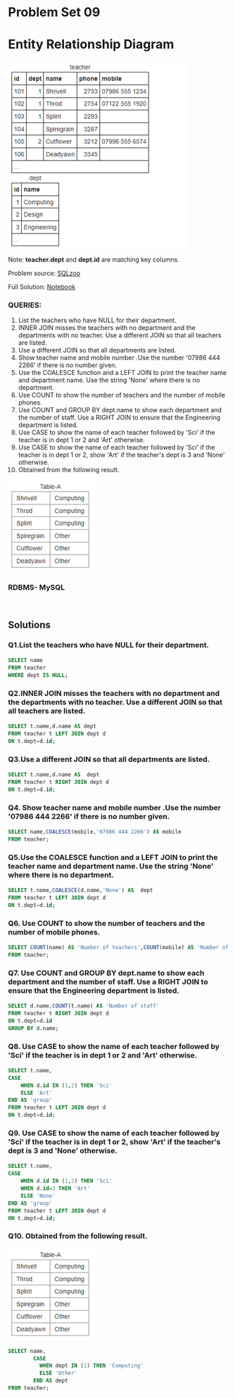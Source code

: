 # Problem Set 09

# Entity Relationship Diagram
![alt text](https://github.com/Mahmud-Buet15/60-days-of-SQL/blob/main/Problem_set_09/dataset/schema.png)

Note: **teacher.dept** and **dept.id** are matching key columns.

Problem source: [SQLzoo](https://sqlzoo.net/wiki/Using_Null)

Full Solution: [Notebook](https://github.com/Mahmud-Buet15/60-days-of-SQL/blob/main/Problem_set_09/Problem_set_09.ipynb)

### QUERIES:
1. List the teachers who have NULL for their department.
2. INNER JOIN misses the teachers with no department and the departments with no teacher. Use a different JOIN so that all teachers are listed.
3. Use a different JOIN so that all departments are listed.
4. Show teacher name and mobile number .Use the number '07986 444 2266' if there is no number given.
5. Use the COALESCE function and a LEFT JOIN to print the teacher name and department name. Use the string 'None' where there is no department.
6. Use COUNT to show the number of teachers and the number of mobile phones.
7. Use COUNT and GROUP BY dept.name to show each department and the number of staff. Use a RIGHT JOIN to ensure that the Engineering department is listed.
8. Use CASE to show the name of each teacher followed by 'Sci' if the teacher is in dept 1 or 2 and 'Art' otherwise.
9. Use CASE to show the name of each teacher followed by 'Sci' if the teacher is in dept 1 or 2, show 'Art' if the teacher's dept is 3 and 'None' otherwise.
10. Obtained from the following result.

![alt text](https://github.com/Mahmud-Buet15/60-days-of-SQL/blob/main/Problem_set_09/dataset/question_2.png)



### RDBMS- MySQL
<br /> 

## Solutions

### **Q1.List the teachers who have NULL for their department.**
```sql
SELECT name
FROM teacher
WHERE dept IS NULL;
```



### **Q2.INNER JOIN misses the teachers with no department and the departments with no teacher. Use a different JOIN so that all teachers are listed.**
```sql
SELECT t.name,d.name AS dept
FROM teacher t LEFT JOIN dept d
ON t.dept=d.id;
```



### **Q3.Use a different JOIN so that all departments are listed.**
```sql
SELECT t.name,d.name AS  dept
FROM teacher t RIGHT JOIN dept d
ON t.dept=d.id;
```


### **Q4. Show teacher name and mobile number .Use the number '07986 444 2266' if there is no number given.**
```sql
SELECT name,COALESCE(mobile,'07986 444 2266') AS mobile
FROM teacher;
```


### **Q5.Use the COALESCE function and a LEFT JOIN to print the teacher name and department name. Use the string 'None' where there is no department.**
```sql
SELECT t.name,COALESCE(d.name,'None') AS  dept
FROM teacher t LEFT JOIN dept d
ON t.dept=d.id;
```


### **Q6.  Use COUNT to show the number of teachers and the number of mobile phones.**
```sql
SELECT COUNT(name) AS 'Number of teachers',COUNT(mobile) AS 'Number of mobiles'
FROM teacher;
```


### **Q7.  Use COUNT and GROUP BY dept.name to show each department and the number of staff. Use a RIGHT JOIN to ensure that the Engineering department is listed.**
```sql
SELECT d.name,COUNT(t.name) AS 'Number of staff'
FROM teacher t RIGHT JOIN dept d
ON t.dept=d.id
GROUP BY d.name;
```


### **Q8. Use CASE to show the name of each teacher followed by 'Sci' if the teacher is in dept 1 or 2 and 'Art' otherwise.**
```sql
SELECT t.name,
CASE
    WHEN d.id IN (1,2) THEN 'Sci'
    ELSE 'Art'
END AS 'group'
FROM teacher t LEFT JOIN dept d
ON t.dept=d.id;
```


### **Q9. Use CASE to show the name of each teacher followed by 'Sci' if the teacher is in dept 1 or 2, show 'Art' if the teacher's dept is 3 and 'None' otherwise.**
```sql
SELECT t.name,
CASE
    WHEN d.id IN (1,2) THEN 'Sci'
    WHEN d.id=3 THEN 'Art'
    ELSE 'None'
END AS 'group'
FROM teacher t LEFT JOIN dept d
ON t.dept=d.id;
```


### **Q10. Obtained from the following result.**
![alt text](https://github.com/Mahmud-Buet15/60-days-of-SQL/blob/main/Problem_set_09/dataset/question_2.png)
```sql
SELECT name, 
        CASE 
          WHEN dept IN (1) THEN 'Computing' 
          ELSE 'Other' 
        END AS dept
FROM teacher;
```
